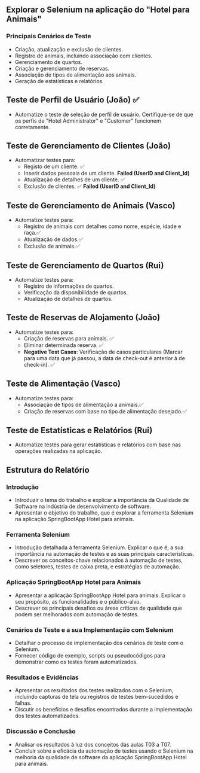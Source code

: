 ## Explorar o Selenium na aplicação do "Hotel para Animais" 

### Principais Cenários de Teste 
- Criação, atualização e exclusão de clientes.
- Registro de animais, incluindo associação com clientes.
- Gerenciamento de quartos.
- Criação e gerenciamento de reservas.
- Associação de tipos de alimentação aos animais.
- Geração de estatísticas e relatórios.
  
## Teste de Perfil de Usuário (João) ✅
- Automatize o teste de seleção de perfil de usuário. Certifique-se de que os perfis de "Hotel Administrator" e "Customer" funcionem corretamente.

## Teste de Gerenciamento de Clientes (João)
- Automatizar testes para:
  - Registo de um cliente. ✅ 
  - Inserir dados pessoais de um cliente. **Failed (UserID and Client_Id)**
  - Atualização de detalhes de um cliente. ✅
  - Exclusão de clientes. ✅ **Failed (UserID and Client_Id)**

## Teste de Gerenciamento de Animais (Vasco)
- Automatize testes para:
  - Registro de animais com detalhes como nome, espécie, idade e raça.✅
  - Atualização de dados.✅
  - Exclusão de animais.✅

## Teste de Gerenciamento de Quartos (Rui)
- Automatize testes para:
  - Registro de informações de quartos.
  - Verificação da disponibilidade de quartos.
  - Atualização de detalhes de quartos.

## Teste de Reservas de Alojamento (João)
- Automatize testes para:
  - Criação de reservas para animais. ✅
  - Eliminar determinada reserva. ✅
  - **Negative Test Cases**: Verificação de casos particulares (Marcar para uma data que já passou, a data de check-out é anterior à de check-in). ✅

## Teste de Alimentação  (Vasco)
- Automatize testes para:
  - Associação de tipos de alimentação a animais.✅
  - Criação de reservas com base no tipo de alimentação desejado.✅

## Teste de Estatísticas e Relatórios (Rui)
- Automatize testes para gerar estatísticas e relatórios com base nas operações realizadas na aplicação.

## Estrutura do Relatório


### Introdução
- Introduzir o tema do trabalho e explicar a importância da Qualidade de Software na indústria de desenvolvimento de software.
- Apresentar o objetivo do trabalho, que é explorar a ferramenta Selenium na aplicação SpringBootApp Hotel para animais.


### Ferramenta Selenium
- Introdução detalhada à ferramenta Selenium. Explicar o que é, a sua importância na automação de testes e as suas principais características.
- Descrever os conceitos-chave relacionados à automação de testes, como seletores, testes de caixa preta, e estratégias de automação.


### Aplicação SpringBootApp Hotel para Animais
- Apresentar a aplicação SpringBootApp Hotel para animais. Explicar o seu propósito, as funcionalidades e o público-alvo.
- Descrever os principais desafios ou áreas críticas de qualidade que podem ser melhorados com automação de testes.


###  Cenários de Teste e a sua Implementação com Selenium
- Detalhar o processo de implementação dos cenários de teste com o Selenium.
- Fornecer código de exemplo, scripts ou pseudocódigos para demonstrar como os testes foram automatizados.


### Resultados e Evidências
- Apresentar os resultados dos testes realizados com o Selenium, incluindo capturas de tela ou registros de testes bem-sucedidos e falhas.
- Discutir os benefícios e desafios encontrados durante a implementação dos testes automatizados.


### Discussão e Conclusão
- Analisar os resultados à luz dos conceitos das aulas T03 a T07.
- Concluir sobre a eficácia da automação de testes usando o Selenium na melhoria da qualidade de software da aplicação SpringBootApp Hotel para animais.
